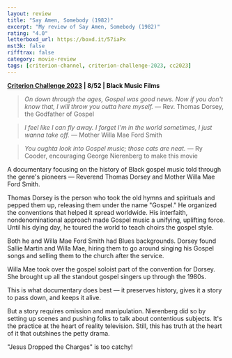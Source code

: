 ```yaml
---
layout: review
title: "Say Amen, Somebody (1982)"
excerpt: "My review of Say Amen, Somebody (1982)"
rating: "4.0"
letterboxd_url: https://boxd.it/57iaPx
mst3k: false
rifftrax: false
category: movie-review
tags: [criterion-channel, criterion-challenge-2023, cc2023]
---
```


<b><a href="https://boxd.it/pXW6q" target="_blank" rel="noopener">Criterion Challenge 2023</a> | 8/52 | Black Music Films</b>

<blockquote><i>On down through the ages, Gospel was good news. Now if you don't know that, I will throw you outta here myself.</i> — Rev. Thomas Dorsey, the Godfather of Gospel</blockquote>

<blockquote><i>I feel like I can fly away. I forget I'm in the world sometimes, I just wanna take off.</i> — Mother Willa Mae Ford Smith</blockquote>

<blockquote><i>You oughta look into Gospel music; those cats are neat.</i> — Ry Cooder, encouraging George Nierenberg to make this movie</blockquote>

A documentary focusing on the history of Black gospel music told through the genre's pioneers — Reverend Thomas Dorsey and Mother Willa Mae Ford Smith.

Thomas Dorsey is the person who took the old hymns and spirituals and pepped them up, releasing them under the name "Gospel." He organized the conventions that helped it spread worldwide. His interfaith, nondenominational approach made Gospel music a unifying, uplifting force. Until his dying day, he toured the world to teach choirs the gospel style.

Both he and Willa Mae Ford Smith had Blues backgrounds. Dorsey found Sallie Martin and Willa Mae, hiring them to go around singing his Gospel songs and selling them to the church after the service.

Willa Mae took over the gospel soloist part of the convention for Dorsey. She brought up all the standout gospel singers up through the 1980s.

This is what documentary does best — it preserves history, gives it a story to pass down, and keeps it alive.

But a story requires omission and manipulation. Nierenberg did so by setting up scenes and pushing folks to talk about contentious subjects. It's the practice at the heart of reality television. Still, this has truth at the heart of it that outshines the petty drama.

"Jesus Dropped the Charges" is too catchy!
